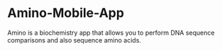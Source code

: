 # Amino-Mobile-App
Amino is a biochemistry app that allows you to perform DNA sequence comparisons and also sequence amino acids.
